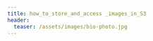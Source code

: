 ```yaml
---
title: how_to_store_and_access _images_in_S3
header:
  teaser: /assets/images/bio-photo.jpg
---
```




